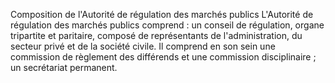 Composition de l'Autorité de régulation des marchés
publics
L'Autorité de régulation des marchés publics comprend :
un conseil de régulation, organe tripartite et paritaire, composé de
représentants de l'administration, du secteur privé et de la société
civile. Il comprend en son sein une commission de règlement des
différends et une commission disciplinaire ;
un secrétariat permanent.